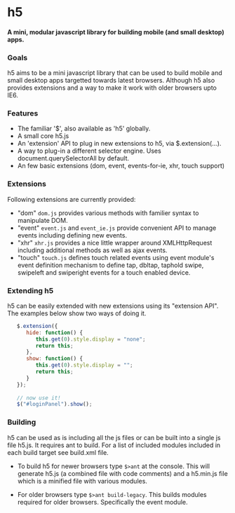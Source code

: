# h5
#### A mini, modular javascript library for building mobile (and small desktop) apps.


### Goals
h5 aims to be a mini javascript library that can be used to build mobile and small desktop apps targetted towards latest browsers. Although h5 also provides extensions and a way to make it work with older browsers upto IE6.


### Features
- The familiar '$', also available as 'h5' globally.
- A small core h5.js
- An 'extension' API to plug in new extensions to h5, via $.extension(...).
- A way to plug-in a different selector engine. Uses document.querySelectorAll by default.
- An few basic extensions (dom, event, events-for-ie, xhr, touch support)


### Extensions
Following extensions are currently provided:
- "dom" `dom.js` provides various methods with familier syntax to manipulate DOM.
- "event" `event.js` and `event_ie.js` provide convenient API to manage events including defining new events.
- "xhr" `xhr.js` provides a nice little wrapper around XMLHttpRequest including additional methods as well as ajax events.
- "touch" `touch.js` defines touch related events using event module's event definition mechanism to define tap, dbltap, taphold swipe, swipeleft and swiperight events for a touch enabled device.

### Extending h5
h5 can be easily extended with new extensions using its "extension API". The examples below show two ways of doing it.

```javascript
   $.extension({
      hide: function() {
         this.get(0).style.display = "none";
         return this;
      },
      show: function() {
         this.get(0).style.display = "";
         return this;
      }
   });
   
   // now use it!
   $("#loginPanel").show();
```

### Building
h5 can be used as is including all the js files or can be built into a single js file h5.js. It requires ant to build. For a list of included modules included in each build target see build.xml file.

- To build h5 for newer browsers type `$>ant` at the console.
  This will generate h5.js (a combined file with code comments) and a h5.min.js file which is a minified file with various modules. 

- For older browsers type `$>ant build-legacy`. This builds modules required for older browsers.   Specifically the event module.
